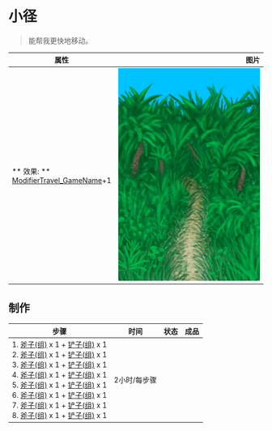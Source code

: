 # 小径  
> 能帮我更快地移动。  
  
  属性  |   图片   
 ----  |  ----:   
 ** 效果: **<br>[ModifierTravel_GameName](ModifierTravel.md)+1  |  ![](Sprite/JunglePath.png)   
  
## 制作  
步骤  |  时间  |  状态  |  成品  
----  |  ----  |  ----  |  ----  
1. [斧子(组)](GpTag_Axe.md) x 1 + [铲子(组)](GpTag_Shovel.md) x 1<br>2. [斧子(组)](GpTag_Axe.md) x 1 + [铲子(组)](GpTag_Shovel.md) x 1<br>3. [斧子(组)](GpTag_Axe.md) x 1 + [铲子(组)](GpTag_Shovel.md) x 1<br>4. [斧子(组)](GpTag_Axe.md) x 1 + [铲子(组)](GpTag_Shovel.md) x 1<br>5. [斧子(组)](GpTag_Axe.md) x 1 + [铲子(组)](GpTag_Shovel.md) x 1<br>6. [斧子(组)](GpTag_Axe.md) x 1 + [铲子(组)](GpTag_Shovel.md) x 1<br>7. [斧子(组)](GpTag_Axe.md) x 1 + [铲子(组)](GpTag_Shovel.md) x 1<br>8. [斧子(组)](GpTag_Axe.md) x 1 + [铲子(组)](GpTag_Shovel.md) x 1  |  2小时/每步骤  |    |    
